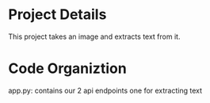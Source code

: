 # Project Details

This project takes an image and extracts text from it.

# Code Organiztion

app.py: contains our 2 api endpoints
one for extracting text
